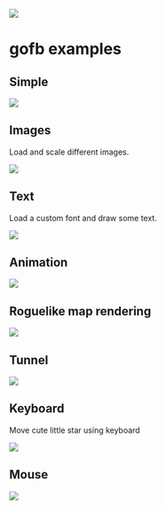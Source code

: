 ![](../logo/gofb_500.png)

# gofb examples

## Simple

![](simple/preview.jpg)

## Images

Load and scale different images.

![](images/preview.jpg)

## Text

Load a custom font and draw some text.

![](text/preview.jpg)

## Animation

![](animation/preview.gif)

## Roguelike map rendering

![](roguelike/preview.jpg)

## Tunnel

![](tunnel/preview.jpg)

## Keyboard

Move cute little star using keyboard

![](keyboard/preview.gif)

## Mouse

![](mouse/preview.gif)
